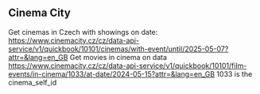 ## Cinema City
Get cinemas in Czech with showings on date:
https://www.cinemacity.cz/cz/data-api-service/v1/quickbook/10101/cinemas/with-event/until/2025-05-07?attr=&lang=en_GB
Get movies in cinema on data
https://www.cinemacity.cz/cz/data-api-service/v1/quickbook/10101/film-events/in-cinema/1033/at-date/2024-05-15?attr=&lang=en_GB
1033 is the cinema_self_id

